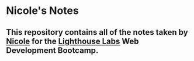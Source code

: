 # Nicole's Notes
## This repository contains all of the notes taken by [Nicole](https://github.com/niccmac) for the [Lighthouse Labs](https://www.lighthouselabs.ca/en) Web Development Bootcamp.